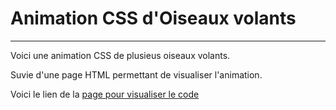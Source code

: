 # Animation CSS d'Oiseaux volants

---------------

Voici une animation CSS de plusieus oiseaux volants.

Suvie d'une page HTML permettant de visualiser l'animation.

Voici le lien de la [page pour visualiser le code](https://kuai-sama.github.io/Animation-Oiseaux/)
